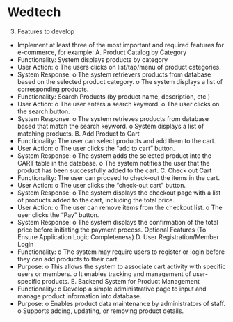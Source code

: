 # Wedtech
3. Features to develop
- Implement at least three of the most important and required features for e-commerce, for
example:
A. Product Catalog by Category
- Functionality: System displays products by category
- User Action:
o The users clicks on list/tap/menu of product categories.
- System Response:
o The system retrievers products from database based on the
selected product category.
o The system displays a list of corresponding products.
- Functionality: Search Products (by product name, description, etc.)
- User Action:
o The user enters a search keyword.
o The user clicks on the search button.
- System Response:
o The system retrieves products from database based that
match the search keyword.
o System displays a list of matching products.
B. Add Product to Cart
- Functionality: The user can select products and add them to the cart.
- User Action:
o The user clicks the “add to cart” button.
- System Response:
o The system adds the selected product into the CART table in
the database.
o The system notifies the user that the product has been
successfully added to the cart.
C. Check out Cart
- Functionality: The user can proceed to check-out the items in the cart.
- User Action:
o The user clicks the “check-out cart” button.
- System Response:
o The system displays the checkout page with a list of
products added to the cart, including the total price.
- User Action:
o The user can remove items from the checkout list.
o The user clicks the “Pay” button.
- System Response:
o The system displays the confirmation of the total price
before initiating the payment process.
Optional Features (To Ensure Application Logic Completeness)
D. User Registration/Member Login
- Functionality:
o The system may require users to register or login before they can
add products to their cart.
- Purpose:
o This allows the system to associate cart activity with specific users or
members.
o It enables tracking and management of user-specific products.
E. Backend System for Product Management
- Functionality:
o Develop a simple administrative page to input and manage product
information into database.
- Purpose:
o Enables product data maintenance by administrators of staff.
o Supports adding, updating, or removing product details.